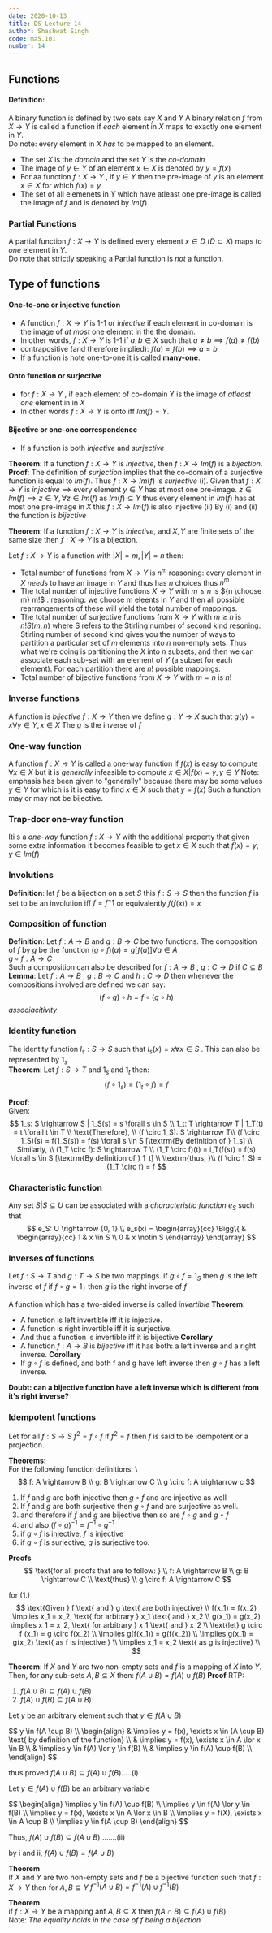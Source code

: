 ```yaml
---
date: 2020-10-13
title: DS Lecture 14
author: Shashwat Singh
code: ma5.101
number: 14
---
```



## Functions
#### Definition:
A binary function is defined by two sets say $X$ and $Y$
A binary relation $f$ from $X \rightarrow Y$  is called a function if *each* element in $X$ maps to exactly one element in $Y$.  
Do note: every element in $X$ *has* to be mapped to an element.
- The set $X$ is the *domain* and the set $Y$ is the *co-domain*
- The image of $y \in Y$ of an element $x \in X$ is denoted by $y = f(x)$
- For aa function $f: X\rightarrow Y$ , if $y\in Y$ then the pre-image of $y$ is an element $x\in X$ for which $f(x) = y$
- The set of all elemenets in $Y$ which have atleast one pre-image is called the image of $f$ and is denoted by $Im(f)$

### Partial Functions
A partial function $f: X \rightarrow Y$ is defined every element $x \in D$ ($D \subset X$) maps to *one* element in $Y$.  
Do note that strictly speaking a Partial function is *not* a function.

## Type of functions 
#### One-to-one or injective function
- A function $f: X \rightarrow Y$ is 1-1 or *injective* if each element in co-domain is the image of *at most* one element in the the domain. 
- In other words, $f: X \rightarrow Y$ is 1-1 if $a, b \in X$ such that $a \not= b \implies f(a) \not=f(b)$  
- contrapositive (and therefore implied): $f(a) = f(b) \implies a = b$ 
- If a function is note one-to-one it is called **many-one**.

#### Onto function or surjective
- for $f: X \rightarrow Y$ , if each element of co-domain Y is the image of *atleast one* element in in $X$ 
- In other words $f: X \rightarrow Y$ is onto iff $Im(f) = Y$.

#### Bijective or one-one correspondence
- If a function is both *injective* and *surjective*

**Theorem**: If a function $f: X \rightarrow Y$ is *injective*, then $f: X \rightarrow Im(f)$ is a *bijection*.  
    **Proof**: The definition of *surjection* implies that the co-domain of a surjective function is equal to $Im(f)$.
                      Thus $f: X \rightarrow Im(f)$ is *surjective* (i).
                      Given that $f: X \rightarrow Y$ is *injective* $\implies$ every element $y \in Y$ has at most one pre-image. 
                      $z \in Im(f) \implies z \in Y, \forall z \in Im(f)$ as $Im(f)\subseteq Y$ thus every element in $Im(f)$ has at most one pre-image in $X$
                       this $f: X \rightarrow Im(f)$ is also injective (ii)
                       By (i) and (ii) the function is *bijective*

  **Theorem**: If a function $f: X \rightarrow Y$ is *injective*, and $X, Y$ are finite sets of the same size then $f: X \rightarrow Y$ is a bijection.
                
   Let $f: X \rightarrow Y$ is a function with $|X| = m, |Y| = n$ then: 
   - Total number of functions from $X \rightarrow Y$ is $n^m$ 
        reasoning: every element in $X$ *needs* to have an image in $Y$ and thus has $n$ choices thus $n^m$
   - The total number of injective functions $X \rightarrow Y$ with $m \leq n$ is ${n \choose m} m!$ . 
        reasoning: we choose m eleents in $Y$ and then all possible rearrangements of these will yield the total number of mappings.
   - The total number of surjective functions from $X \rightarrow Y$ with $m \geq n$ is $n! S(m, n)$ where S refers to the Stirling number of second kind
        resoning: Stirling number of second kind gives you the number of ways to partition a particular set of $m$ elements into $n$ non-empty sets. Thus what we're doing is partitioning the $X$ into $n$ subsets, and then we can associate each sub-set with an element of $Y$ (a subset for each element). For each partition there are $n!$ possible mappings. 
   - Total number of bijective functions from $X \rightarrow Y$ with $m = n$ is $n!$ 

### Inverse functions
A function is *bijective* $f: X \rightarrow Y$ then we define $g: Y \rightarrow X$ such that $g(y) = x \forall y \in Y, x\in X$ 
The $g$ is the inverse of $f$ 
### One-way function
A function $f: X \rightarrow Y$ is called a one-way function if $f(x)$ is easy to compute $\forall x \in X$ but it is *generally* infeasible to compute 
$x \in X | f(x) = y, y \in Y$ 
Note: emphasis has been given to "generally" because there may be some values $y \in Y$ for which is it is easy to find $x \in X$ such that $y = f(x)$ 
Such a function may or may not be bijective.
### Trap-door one-way function 
Iti s a *one-way* function $f: X \rightarrow Y$ with the additional property that given some extra information it becomes feasible to get $x \in X$ such that $f(x) = y, y \in Im(f)$ 

### Involutions
**Definition**: let $f$ be a bijection on a set $S$ this $f: S \rightarrow S$ then the function $f$ is set to be an involution iff $f = f^-1$ or equivalently 
$f(f(x)) = x$  


### Composition of function
**Definition**: Let $f: A \rightarrow B$ and $g: B \rightarrow C$ be two functions. The composition of $f$ by $g$ be the function $(g \circ f)(a) = g[f(a)] \forall a \in A$  
$g \circ f: A \rightarrow C$  
Such a composition can also be described for $f: A \rightarrow B$ , $g: C \rightarrow D$ if $C \subseteq B$  
**Lemma**: Let $f: A \rightarrow B$ , $g: B \rightarrow C$ and $h: C \rightarrow D$ then whenever the compositions involved are defined we can say:
$$
(f \circ g) \circ h = f \circ (g \circ h)
$$
*associacitivity*

### Identity function
The identity function $I_s: S \rightarrow S$ such that $I_s(x) = x \forall x \in S$ . This can also be represented by $1_s$  
**Theorem**: Let $f: S \rightarrow T$ and $1_s$ and $1_t$ then:
$$
(f \circ 1_s) = (1_t \circ f) = f
$$  

**Proof**:  
Given:  
$$
1_s: S \rightarrow S | 1_S(s) = s \forall s \in S \\
1_t: T \rightarrow T | 1_T(t) = t \forall t \in T  \\
\text{Therefore}, \\
(f \circ 1_S): S \rightarrow T\\
(f \circ 1_S)(s) = f(1_S(s)) = f(s) \forall s \in S [\textrm{By definition of } 1_s] \\
Similarly, \\
(1_T \circ f): S \rightarrow T \\
(1_T \circ f)(t) = i_T(f(s)) = f(s) \forall s \in S [\textrm{By definition of } 1_t] \\
\textrm{thus, }\\
(f \circ 1_S) = (1_T \circ f) = f
$$

### Characteristic function
Any set $S|S \subseteq U$ can be associated with a *characteristic function* $e_S$ such that
$$
e_S: U \rightarrow {0, 1} \\
e_s(x) = 
\begin{array}{cc}
    \Bigg\{ & \begin{array}{cc}
        1 & x \in S \\
        0 & x \notin S
     \end{array}
 \end{array}
$$

### Inverses of functions
Let $f: S \rightarrow T$ and $g: T \rightarrow S$  be two mappings. 
if $g \circ f = 1_S$ then $g$ is the left inverse of $f$
if $f \circ g = 1_T$ then $g$ is the right inverse of $f$ 

A function which has a two-sided inverse is called *invertible*
**Theorem**: 
- A function is left invertible iff it is injective.
- A function is right invertible iff it is surjective.
- And thus a function is invertible iff it is bijective
**Corollary**
- A function $f: A \rightarrow B$ is *bijective* iff it has both: a left inverse and a right inverse.
**Corollary**
- If $g \circ f$ is defined, and both f and g have left inverse then $g \circ f$ has a left inverse.

**Doubt: can a bijective function have a left inverse which is different from it's right inverse?**


### Idempotent functions
Let for all $f: S \rightarrow S$  $f^2 = f \circ f$ 
if $f^2 = f$ then $f$ is said to be idempotent or a projection.



**Theorems:**  
For the following function definitions: \\
$$
f: A \rightarrow B \\
g: B \rightarrow C \\
g \circ f: A \rightarrow c
$$

1. If $f$ and $g$ are both injective then $g \circ f$ and  are injective as well
2. If $f$ and $g$ are both surjective then $g \circ f$ and  are surjective as well.
3. and therefore if $f$ and $g$ are bijective then so are $f \circ g$ and $g \circ f$ 
4. and also $(f \circ g)^{-1} = f^{-1} \circ g^{-1}$ 
5. if $g \circ f$ is injective, $f$ is injective
6. if $g \circ f$ is surjective, $g$ is surjective too. 

**Proofs**  
$$
\text{for all proofs that are to follow: } \\
f: A \rightarrow B \\
g: B \rightarrow C \\
\text{thus} \\
g \circ f: A \rightarrow C
$$

for (1.)
$$
\text{Given } f \text{ and } g \text{ are both injective} \\
f(x_1) = f(x_2) \implies x_1 = x_2, \text{ for arbitrary } x_1 \text{ and } x_2 \\
g(x_1) = g(x_2) \implies x_1 = x_2, \text{ for arbitrary } x_1 \text{ and } x_2 \\
\text{let}
g \circ f (x_1) = g \circ f(x_2) \\
\implies g(f(x_1)) = g(f(x_2)) \\
\implies g(x_1) = g(x_2) \text{ as f is injective } \\
\implies x_1 = x_2 \text{ as g is injective} \\
$$




**Theorem**: If $X$ and $Y$ are two non-empty sets and $f$ is a mapping of $X$ into $Y$. Then, for any sub-sets $A, B \subseteq X$ 
then: $f(A \cup B) = f(A) \cup f(B)$ 
**Proof**
RTP:
1. $f(A \cup B) \subseteq f(A) \cup f(B)$
2. $f(A) \cup f(B) \subseteq f(A \cup B)$ 

Let $y$ be an arbitrary element such that $y \in f(A \cup B)$
<div>
$$
y \in f(A \cup B) \\
\begin{align}
	& \implies y = f(x), \exists x \in (A \cup B) \text{ by definition of the function} \\
	& \implies y = f(x), \exists x \in A \lor x \in B \\
	& \implies y \in f(A) \lor y \in f(B) \\
	& \implies y \in f(A) \cup f(B) \\
\end{align}
$$
</div>

$\text{thus proved } f(A \cup B) \subseteq f(A) \cup f(B).....(\text{i})$

$\text{Let } y \in f(A) \cup f(B) \text{ be an arbitrary variable}$

<div>
$$
\begin{align}
	\implies y \in f(A) \cup f(B) \\
	\implies y \in f(A) \lor y \in f(B) \\
	\implies y = f(x), \exists x \in A \lor x \in B \\
	\implies y = f(X), \exists x \in A \cup B \\
	\implies y \in f(A \cup B)
\end{align}
$$
</div>

Thus,
$f(A) \cup f(B) \subseteq f(A \cup B)........(\text{ii})$

$\text{ by i and ii, } f(A) \cup f(B) = f(A \cup B)$


**Theorem**  
If $X$ and $Y$ are two non-empty sets and $f$ be a bijective function such that $f: X \rightarrow Y$ 
then for $A, B \subseteq Y$
$f^{-1}(A \cup B) = f^{-1}(A) \cup f^{-1}(B)$

**Theorem**  
if $f: X \rightarrow Y$ be a mapping anf $A, B \subseteq X$ then $f(A \cap B) \subseteq f(A) \cup f(B)$  
Note: *The equality holds in the case of $f$ being a bijection*
